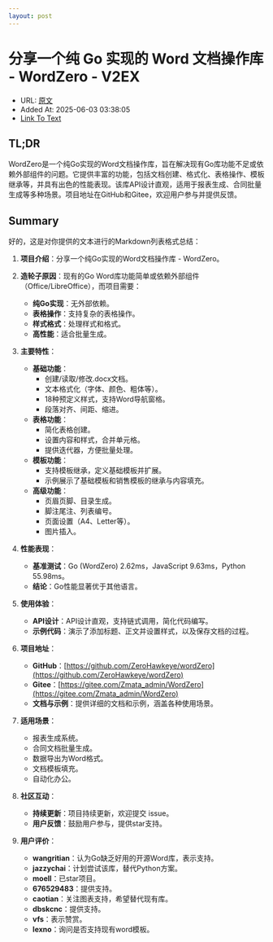 ```yaml
---
layout: post
---
```

# 分享一个纯 Go 实现的 Word 文档操作库 - WordZero - V2EX
- URL: [原文](https://www.v2ex.com/t/1135912)
- Added At: 2025-06-03 03:38:05
- [Link To Text](_posts/2025-06-03-分享一个纯-go-实现的-word-文档操作库_raw.md)

## TL;DR
WordZero是一个纯Go实现的Word文档操作库，旨在解决现有Go库功能不足或依赖外部组件的问题。它提供丰富的功能，包括文档创建、格式化、表格操作、模板继承等，并具有出色的性能表现。该库API设计直观，适用于报表生成、合同批量生成等多种场景。项目地址在GitHub和Gitee，欢迎用户参与并提供反馈。


## Summary
好的，这是对你提供的文本进行的Markdown列表格式总结：

1.  **项目介绍**：分享一个纯Go实现的Word文档操作库 - WordZero。

2.  **造轮子原因**：现有的Go Word库功能简单或依赖外部组件（Office/LibreOffice），而项目需要：
    - **纯Go实现**：无外部依赖。
    - **表格操作**：支持复杂的表格操作。
    - **样式格式**：处理样式和格式。
    - **高性能**：适合批量生成。

3.  **主要特性**：
    - **基础功能**：
        - 创建/读取/修改.docx文档。
        - 文本格式化（字体、颜色、粗体等）。
        - 18种预定义样式，支持Word导航窗格。
        - 段落对齐、间距、缩进。
    - **表格功能**：
        - 简化表格创建。
        - 设置内容和样式，合并单元格。
        - 提供迭代器，方便批量处理。
    - **模板功能**：
        - 支持模板继承，定义基础模板并扩展。
        - 示例展示了基础模板和销售模板的继承与内容填充。
    - **高级功能**：
        - 页眉页脚、目录生成。
        - 脚注尾注、列表编号。
        - 页面设置（A4、Letter等）。
        - 图片插入。

4.  **性能表现**：
    - **基准测试**：Go (WordZero) 2.62ms，JavaScript 9.63ms，Python 55.98ms。
    - **结论**：Go性能显著优于其他语言。

5.  **使用体验**：
    - **API设计**：API设计直观，支持链式调用，简化代码编写。
    - **示例代码**：演示了添加标题、正文并设置样式，以及保存文档的过程。

6.  **项目地址**：
    - **GitHub**：[https://github.com/ZeroHawkeye/wordZero](https://github.com/ZeroHawkeye/wordZero)
    - **Gitee**：[https://gitee.com/Zmata_admin/WordZero](https://gitee.com/Zmata_admin/WordZero)
    - **文档与示例**：提供详细的文档和示例，涵盖各种使用场景。

7.  **适用场景**：
    - 报表生成系统。
    - 合同文档批量生成。
    - 数据导出为Word格式。
    - 文档模板填充。
    - 自动化办公。

8.  **社区互动**：
    - **持续更新**：项目持续更新，欢迎提交 issue。
    - **用户反馈**：鼓励用户参与，提供star支持。

9.  **用户评价**：
    - **wangritian**：认为Go缺乏好用的开源Word库，表示支持。
    - **jazzychai**：计划尝试该库，替代Python方案。
    - **moell**：已star项目。
    - **676529483**：提供支持。
    - **caotian**：关注图表支持，希望替代现有库。
    - **dbskcnc**：提供支持。
    - **vfs**：表示赞赏。
    - **lexno**：询问是否支持现有word模板。

